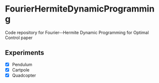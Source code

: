# FourierHermiteDynamicProgramming
Code repository for Fourier--Hermite Dynamic Programming for Optimal Control paper

<!-- ROADMAP -->
## Experiments

- [x] Pendulum
- [x] Cartpole
- [x] Quadcopter

